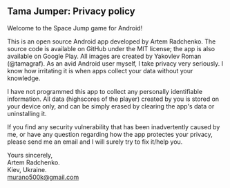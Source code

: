 ## Tama Jumper: Privacy policy

Welcome to the Space Jump game for Android!

This is an open source Android app developed by Artem Radchenko. The source code is available on GitHub under the MIT license; the app is also available on Google Play.
All images are created by Yakovlev Roman (@tamagraf).
As an avid Android user myself, I take privacy very seriously.
I know how irritating it is when apps collect your data without your knowledge.

I have not programmed this app to collect any personally identifiable information. All data (highscores of the player) created by you is stored on your device only, and can be simply erased by clearing the app's data or uninstalling it.

If you find any security vulnerability that has been inadvertently caused by me, or have any question regarding how the app protectes your privacy, please send me an email and I will surely try to fix it/help you.

Yours sincerely,  
Artem Radchenko.  
Kiev, Ukraine.  
murano500k@gmail.com
